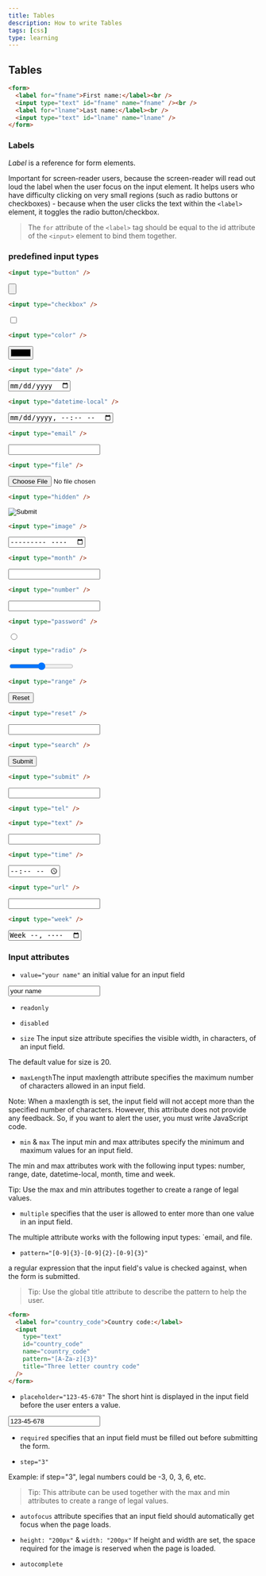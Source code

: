 ```yaml
---
title: Tables
description: How to write Tables
tags: [css]
type: learning
---
```


## Tables

```html
<form>
  <label for="fname">First name:</label><br />
  <input type="text" id="fname" name="fname" /><br />
  <label for="lname">Last name:</label><br />
  <input type="text" id="lname" name="lname" />
</form>
```

### Labels

_Label_ is a reference for form elements.

Important for screen-reader users, because the screen-reader will read out loud the label when the user focus on the input element.
It helps users who have difficulty clicking on very small regions (such as radio buttons or checkboxes) - because when the user clicks the text within the `<label>` element, it toggles the radio button/checkbox.

> The `for` attribute of the `<label>` tag should be equal to the id attribute of the `<input>` element to bind them together.

### predefined input types

```html
<input type="button" />
```

<input type="button">

```html
<input type="checkbox" />
```

<input type="checkbox">

```html
<input type="color" />
```

<input type="color" />

```html
<input type="date" />
```

<input type="date" />

```html
<input type="datetime-local" />
```

<input type="datetime-local" />

```html
<input type="email" />
```

<input type="email" />

```html
<input type="file" />
```

<input type="file" />

```html
<input type="hidden" />
```

<input type="hidden" />

<input type="image" />

```html
<input type="image" />
```

<input type="month" />

```html
<input type="month" />
```

<input type="number" />

```html
<input type="number" />
```

<input type="password" />

```html
<input type="password" />
```

<input type="radio" />

```html
<input type="radio" />
```

<input type="range" />

```html
<input type="range" />
```

<input type="reset" />

```html
<input type="reset" />
```

<input type="search" />

```html
<input type="search" />
```

<input type="submit" />

```html
<input type="submit" />
```

<input type="tel" />

```html
<input type="tel" />
```

```html
<input type="text" />
```

<input type="text" />

```html
<input type="time" />
```

<input type="time" />

```html
<input type="url" />
```

<input type="url" />

```html
<input type="week" />
```

<input type="week" />

### Input attributes

- `value="your name"` an initial value for an input field

<input value="your name" />

- `readonly`

- `disabled`

- `size` The input size attribute specifies the visible width, in characters, of an input field.

The default value for size is 20.

- `maxLength`The input maxlength attribute specifies the maximum number of characters allowed in an input field.

Note: When a maxlength is set, the input field will not accept more than the specified number of characters. However, this attribute does not provide any feedback. So, if you want to alert the user, you must write JavaScript code.

- `min` & `max` The input min and max attributes specify the minimum and maximum values for an input field.

The min and max attributes work with the following input types: number, range, date, datetime-local, month, time and week.

Tip: Use the max and min attributes together to create a range of legal values.

- `multiple` specifies that the user is allowed to enter more than one value in an input field.

The multiple attribute works with the following input types: `email, and file.

- `pattern="[0-9]{3}-[0-9]{2}-[0-9]{3}"`

a regular expression that the input field's value is checked against, when the form is submitted.

> Tip: Use the global title attribute to describe the pattern to help the user.

```html
<form>
  <label for="country_code">Country code:</label>
  <input
    type="text"
    id="country_code"
    name="country_code"
    pattern="[A-Za-z]{3}"
    title="Three letter country code"
  />
</form>
```

- `placeholder="123-45-678"`
  The short hint is displayed in the input field before the user enters a value.

 <input value="123-45-678" />

- `required`
  specifies that an input field must be filled out before submitting the form.

- `step="3"`

Example: if step="3", legal numbers could be -3, 0, 3, 6, etc.

> Tip: This attribute can be used together with the max and min attributes to create a range of legal values.

- `autofocus`
  attribute specifies that an input field should automatically get focus when the page loads.

- `height: "200px"` & `width: "200px"`
  If height and width are set, the space required for the image is reserved when the page is loaded.

- `autocomplete`
